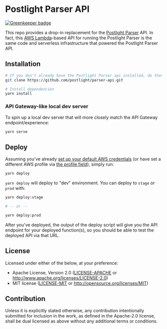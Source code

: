 # Postlight Parser API 

[![Greenkeeper badge](https://badges.greenkeeper.io/postlight/parser-api.svg)](https://greenkeeper.io/)

This repo provides a drop-in replacement for the [Postlight Parser](https://github.com/postlight/parser) API.
In fact, this [AWS Lambda](https://aws.amazon.com/lambda/)-based API for running the Postlight Parser is the same code
and serverless infrastructure that powered the Postlight Parser API.

## Installation

```bash
# If you don't already have the Postlight Parser api installed, do that
git clone https://github.com/postlight/parser-api.git

# Install dependencies
yarn install
```

### API Gateway-like local dev server

To spin up a local dev server that will more closely match the API Gateway endpoint/experience:

```bash
yarn serve
```

## Deploy

Assuming you've already [set up your default AWS credentials](https://docs.aws.amazon.com/cli/latest/userguide/cli-chap-configure.html#cli-quick-configuration) (or have set a different AWS profile via [the profile field](serverless.yml#L21)), simply run:

```bash
yarn deploy
```

`yarn deploy` will deploy to "dev" environment. You can deploy to `stage` or `prod`
with:

```bash
yarn deploy:stage

# -- or --

yarn deploy:prod
```

After you've deployed, the output of the deploy script will give you the API endpoint
for your deployed function(s), so you should be able to test the deployed API via that URL.

## License

Licensed under either of the below, at your preference:

- Apache License, Version 2.0
  ([LICENSE-APACHE](LICENSE-APACHE) or http://www.apache.org/licenses/LICENSE-2.0)
- MIT license
  ([LICENSE-MIT](LICENSE-MIT) or http://opensource.org/licenses/MIT)

## Contribution

Unless it is explicitly stated otherwise, any contribution intentionally submitted for inclusion in the work, as defined in the Apache-2.0 license, shall be dual licensed as above without any additional terms or conditions.
